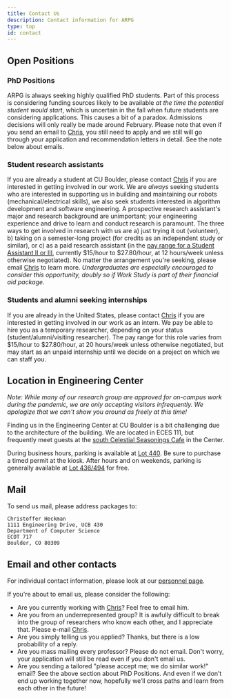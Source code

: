 ```yaml
---
title: Contact Us
description: Contact information for ARPG
type: top
id: contact
---
```


## Open Positions

<!-- ARPG is always seeking highly qualified postdoctoral researchers with interest in robotic perception. Interested researchers *should already have experience in at least two areas* among control theory, machine learning, field robotics, computer vision, or robotic planning. If you are interested, please send your CV and a cover letter to Chris (contact information on the ["People"](/people) page).-->

### PhD Positions
ARPG is always seeking highly qualified PhD students. Part of this process is considering funding sources likely to be available _at the time the potential student would start_, which is uncertain in the fall when future students are considering applications. This causes a bit of a paradox. Admissions decisions will only really be made around February. Please note that even if you send an email to [Chris](mailto:christoffer.heckman@colorado.edu), you still need to apply and we still will go through your application and recommendation letters in detail. See the note below about emails.

### Student research assistants
If you are already a student at CU Boulder, please contact [Chris](mailto:christoffer.heckman@colorado.edu) if you are interested in getting involved in our work. We are _always_ seeking students who are interested in supporting us in building and maintaining our robots (mechanical/electrical skills), we also seek students interested in algorithm development and software engineering. A prospective research assistant's major and research background are unimportant; your engineering experience and drive to learn and conduct research is paramount. The three ways to get involved in research with us are a) just trying it out (volunteer), b) taking on a semester-long project (for credits as an independent study or similar), or c) as a paid research assistant (in the [pay range for a Student Assistant II or III](https://www.colorado.edu/studentemployment/descriptions-pay-codes), currently $15/hour to $27.80/hour, at 12 hours/week unless otherwise negotiated). No matter the arrangement you're seeking, please email [Chris](mailto:christoffer.heckman@colorado.edu) to learn more. *Undergraduates are especially encouraged to consider this opportunity, doubly so if Work Study is part of their financial aid package.*

### Students and alumni seeking internships
If you are already in the United States, please contact [Chris](mailto:christoffer.heckman@colorado.edu) if you are interested in getting involved in our work as an intern. We pay be able to hire you as a temporary researcher, depending on your status (student/alumni/visiting researcher). The pay range for this role varies from $15/hour to $27.80/hour, at 20 hours/week unless otherwise negotiated, but may start as an unpaid internship until we decide on a project on which we can staff you. 

## Location in Engineering Center
_Note: While many of our research group are approved for on-campus work during the pandemic, we are only accepting visitors infrequently. We apologize that we can't show you around as freely at this time!_

Finding us in the Engineering Center at CU Boulder is a bit challenging due to the architecture of the building. We are located in ECES 111, but frequently meet guests at the [south Celestial Seasonings Cafe](https://goo.gl/maps/xchy4bb9AGP2) in the Center.

During business hours, parking is available at [Lot 440](https://goo.gl/maps/KGoprwhx8Ym). Be sure to purchase a timed permit at the kiosk. After hours and on weekends, parking is generally available at [Lot 436/494](https://goo.gl/maps/AbjdFj5Xd6E2) for free.

## Mail

To send us mail, please address packages to:

```
Christoffer Heckman
1111 Engineering Drive, UCB 430
Department of Computer Science
ECOT 717
Boulder, CO 80309
```

## Email and other contacts

For individual contact information, please look at our [personnel page](/people).

If you're about to email us, please consider the following:

* Are you currently working with [Chris](mailto:christoffer.heckman@colorado.edu)?	Feel free to email him.
* Are you from an underrepresented group?	It is awfully difficult to break into the group of researchers who know each other, and I appreciate that. Please e-mail [Chris](mailto:christoffer.heckman@colorado.edu).
* Are you simply telling us you applied? Thanks, but there is a low probability of a reply.
* Are you mass mailing every professor?	Please do not email. Don't worry, your application will still be read even if you don't email us.
* Are you sending a tailored "please accept me; we do similar work!" email? See the above section about PhD Positions. And even if we don’t end up working together now, hopefully we’ll cross paths and learn from each other in the future!
